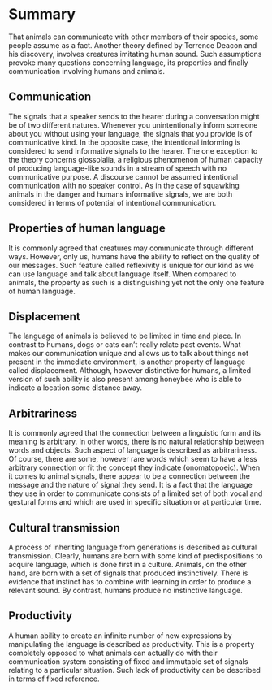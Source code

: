 # Summary 
That animals can communicate with other members of their species, some people assume as a fact. Another theory defined by Terrence Deacon and his discovery, involves creatures imitating human sound. Such assumptions provoke many questions concerning language, its properties and finally communication involving humans and animals.

## Communication
The signals that a speaker sends to the hearer during a conversation might be of two different natures. Whenever you unintentionally inform someone about you without using your language, the signals that you provide is of communicative kind. In the opposite case, the intentional informing is considered to send informative signals to the hearer. The one exception to the theory concerns glossolalia, a religious phenomenon of human capacity of producing language-like sounds in a stream of speech with no communicative purpose. A discourse cannot be assumed intentional communication with no speaker control. As in the case of squawking animals in the danger and humans informative signals, we are both considered in terms of potential of intentional communication.

## Properties of human language
It is commonly agreed that creatures may communicate through different ways. However, only us, humans have the ability to reflect on the quality of our messages. Such feature called reflexivity is unique for our kind as we can use language and talk about language itself. When compared to animals, the property as such is a distinguishing yet not the only one feature of human language.

## Displacement
The language of animals is believed to be limited in time and place. In contrast to humans, dogs or cats can’t really relate past events. What makes our communication unique and allows us to talk about things not present in the immediate environment, is another property of language called displacement. Although, however distinctive for humans, a limited version of such ability is also present among honeybee who is able to indicate a location some distance away. 

## Arbitrariness
It is commonly agreed that the connection between a linguistic form and its meaning is arbitrary. In other words, there is no natural relationship between words and objects. Such aspect of language is described as arbitrariness. Of course, there are some, however rare words which seem to have a less arbitrary connection or fit the concept they indicate (onomatopoeic).
When it comes to animal signals, there appear to be a connection between the message and the nature of signal they send. It is a fact that the language they use in order to communicate consists of a limited set of both vocal and gestural forms and which are used in specific situation or at particular time.

## Cultural transmission
A process of inheriting language from generations is described as cultural transmission. Clearly, humans are born with some kind of predispositions to acquire language, which is done first in a culture. Animals, on the other hand, are born with a set of signals that produced instinctively. There is evidence that instinct has to combine with learning in order to produce a relevant sound. By contrast, humans produce no instinctive language.

## Productivity
A human ability to create an infinite number of new expressions by manipulating the language is described as productivity. This is a property completely opposed to what animals can actually do with their communication system consisting of fixed and immutable set of signals relating to a particular situation. Such lack of productivity can be described in terms of fixed reference.